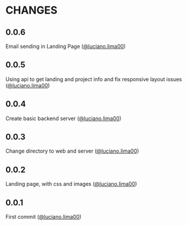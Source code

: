 # CHANGES

## 0.0.6

Email sending in Landing Page ([@luciano.lima00](https://github.com/lucianolima00))

## 0.0.5

Using api to get landing and project info and fix responsive layout issues ([@luciano.lima00](https://github.com/lucianolima00))

## 0.0.4

Create basic backend server ([@luciano.lima00](https://github.com/lucianolima00))

## 0.0.3

Change directory to web and server ([@luciano.lima00](https://github.com/lucianolima00))

## 0.0.2

Landing page, with css and images ([@luciano.lima00](https://github.com/lucianolima00))

## 0.0.1

First commit ([@luciano.lima00](https://github.com/lucianolima00))